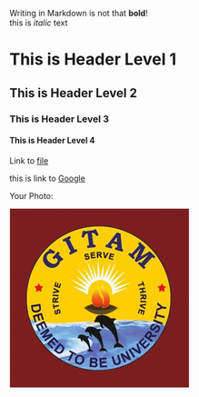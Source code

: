 Writing in Markdown is not that __bold__!  
 this is *italic* text


# This is Header Level 1  
## This is Header Level 2
### This is Header Level 3
#### This is Header Level 4      

Link to [file](ECEAIML18/File2.md)

this is link to [Google](https://www.google.co.in)

Your Photo:

![Pavankumar](gitamlogo.jpg)